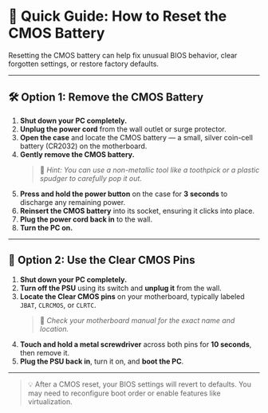# 🔁 Quick Guide: How to Reset the CMOS Battery

Resetting the CMOS battery can help fix unusual BIOS behavior, clear forgotten settings, or restore factory defaults.

---

## 🛠️ Option 1: Remove the CMOS Battery

1. **Shut down your PC completely.**
2. **Unplug the power cord** from the wall outlet or surge protector.
3. **Open the case** and locate the CMOS battery — a small, silver coin-cell battery (CR2032) on the motherboard.
4. **Gently remove the CMOS battery.**  
   > 🔧 *Hint: You can use a non-metallic tool like a toothpick or a plastic spudger to carefully pop it out.*
5. **Press and hold the power button** on the case for **3 seconds** to discharge any remaining power.
6. **Reinsert the CMOS battery** into its socket, ensuring it clicks into place.
7. **Plug the power cord back in** to the wall.
8. **Turn the PC on.**

---

## 🔧 Option 2: Use the Clear CMOS Pins

1. **Shut down your PC completely.**
2. **Turn off the PSU** using its switch and **unplug it** from the wall.
3. **Locate the Clear CMOS pins** on your motherboard, typically labeled `JBAT`, `CLRCMOS`, or `CLRTC`.  
   > 📘 *Check your motherboard manual for the exact name and location.*
4. **Touch and hold a metal screwdriver** across both pins for **10 seconds**, then remove it.
5. **Plug the PSU back in**, turn it on, and **boot the PC**.

---

> 💡 After a CMOS reset, your BIOS settings will revert to defaults. You may need to reconfigure boot order or enable features like virtualization.
